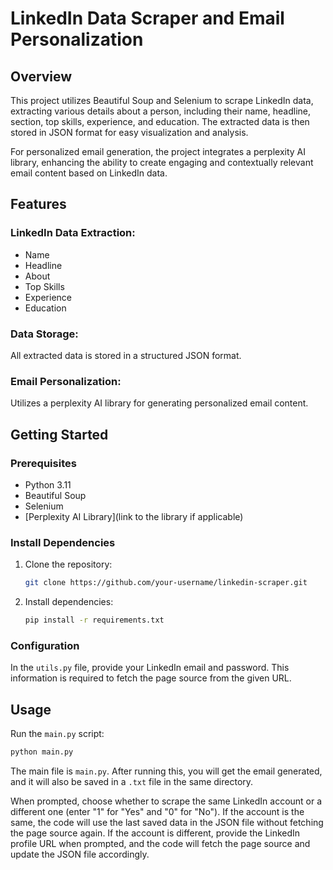 # LinkedIn Data Scraper and Email Personalization

## Overview

This project utilizes Beautiful Soup and Selenium to scrape LinkedIn data, extracting various details about a person, including their name, headline, section, top skills, experience, and education. The extracted data is then stored in JSON format for easy visualization and analysis.

For personalized email generation, the project integrates a perplexity AI library, enhancing the ability to create engaging and contextually relevant email content based on LinkedIn data.

## Features

### LinkedIn Data Extraction:

- Name
- Headline
- About
- Top Skills
- Experience
- Education

### Data Storage:

All extracted data is stored in a structured JSON format.

### Email Personalization:

Utilizes a perplexity AI library for generating personalized email content.

## Getting Started

### Prerequisites

- Python 3.11
- Beautiful Soup
- Selenium
- [Perplexity AI Library](link to the library if applicable)

### Install Dependencies

1. Clone the repository:

    ```bash
    git clone https://github.com/your-username/linkedin-scraper.git
    ```

2. Install dependencies:

    ```bash
    pip install -r requirements.txt
    ```

### Configuration

In the `utils.py` file, provide your LinkedIn email and password. This information is required to fetch the page source from the given URL.

## Usage

Run the `main.py` script:

```bash
python main.py
```

The main file is `main.py`. After running this, you will get the email generated, and it will also be saved in a `.txt` file in the same directory.

When prompted, choose whether to scrape the same LinkedIn account or a different one (enter "1" for "Yes" and "0" for "No"). If the account is the same, the code will use the last saved data in the JSON file without fetching the page source again. If the account is different, provide the LinkedIn profile URL when prompted, and the code will fetch the page source and update the JSON file accordingly.
